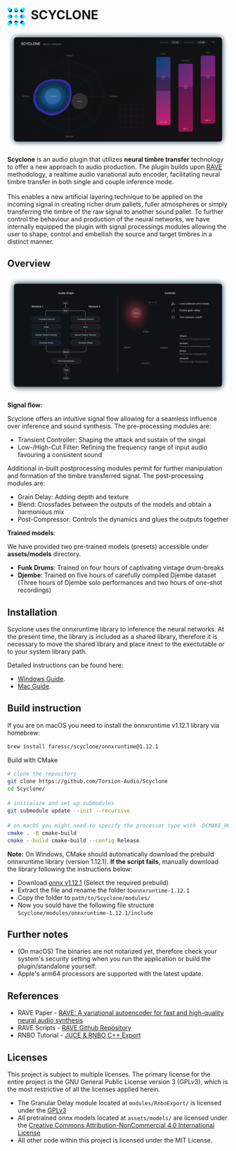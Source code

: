 # <img style="float: left;" src="assets/pictures/logo.png" width="40" /> &nbsp; SCYCLONE
![interface](assets/pictures/interface.png)

**Scyclone** is an audio plugin that utilizes **neural timbre transfer** technology to offer a new approach to audio production. The plugin builds upon [RAVE](https://github.com/acids-ircam/RAVE) methodology, a realtime audio variational auto encoder, facilitating neural timbre transfer in both single and couple inference mode. <br /><br />
This enables a new artificial layering technique to be applied on the incoming signal in creating richer drum pallets, fuller atmospheres or simply transferring the timbre of the raw signal to another sound pallet. To further control the behaviour and production of the neural networks, we have internally equipped the plugin with signal processings modules allowing the user to shape, control and embellish the source and target timbres in a distinct manner.

## Overview
![signal_flow](assets/pictures/signal_flow_control.png)



**Signal flow**: <br />

Scyclone offers an intuitive signal flow allowing for a seamless influence over inference and sound synthesis. The pre-processing modules are:

- Transient Controller: Shaping the attack and sustain of the singal
- Low-/High-Cut Filter: Refining the frequency range of input audio favouring a consistent sound
 
Additional in-built postprocessing modules permit for further manipulation and formation of the timbre transferred signal. The post-processing modules are:
 
- Grain Delay: Adding depth and texture
- Blend: Crossfades between the outputs of the models and obtain a harmonious mix
- Post-Compressor: Controls the dynamics and glues the outputs together

**Trained models**:<br />

We have provided two pre-trained models (presets) accessible under **assets/models** directory.

- **Funk Drums**: Trained on four hours of captivating vintage drum-breaks
- **Djembe**: Trained on five hours of carefully compiled Djembe dataset (Three hours of Djembe solo performances and two hours of one-shot recordings)

## Installation
Scyclone uses the onnxruntime library to inference the neural networks. At the present time, the library is included as a shared library, therefore it is necessary to move the shared library and place itnext to the exectutable or to your system library path. 

Detailed instructions can be found here:
- [Windows Guide](docs/install_instructions_windows.md).
- [Mac Guide](docs/install_instructions_mac.md).

## Build instruction
If you are on macOS you need to install the onnxruntime v1.12.1 library via homebrew:
```bash
brew install faressc/scyclone/onnxruntime@1.12.1
```
Build with CMake
```bash
# clone the repository
git clone https://github.com/Torsion-Audio/Scyclone
cd Scyclone/

# initialize and set up submodules
git submodule update --init --recursive

# on macOS you might need to specify the processor type with -DCMAKE_HOST_SYSTEM_PROCESSOR=x86_64 or arm64
cmake . -B cmake-build
cmake --build cmake-build --config Release
```

**Note:** On Windows, CMake should automatically download the prebuild onnxruntime library (version 1.12.1). **If the script fails**, manually download the library following the instructions below:

- Download [onnx v1.12.1](https://github.com/microsoft/onnxruntime/releases/tag/v1.12.1) (Select the required prebuild)
- Extract the file and rename the folder to```onnxruntime-1.12.1```
- Copy the folder to ```path/to/Scyclone/modules/```
- Now you sould have the following file structure ```Scyclone/modules/onnxruntime-1.12.1/include```

## Further notes
- (On macOS) The binaries are not notarized yet, therefore check your system's security setting when you run the application or build the plugin/standalone yourself.
- Apple's arm64 processors are supported with the latest update.

## References

- RAVE Paper - [RAVE: A variational autoencoder for fast and high-quality neural audio synthesis](https://arxiv.org/abs/2111.05011)
- RAVE Scripts - [RAVE Github Repository](https://github.com/acids-ircam/RAVE)
- RNBO Tutorial - [JUCE & RNBO C++ Export](https://kengo.dev/posts/jr-granular)

## Licenses
This project is subject to multiple licenses. The primary license for the entire project is the GNU General Public License version 3 (GPLv3), which is the most restrictive of all the licenses applied herein.
 - The Granular Delay module located at ```modules/RnboExport/``` is licensed under the [GPLv3](https://support.cycling74.com/hc/en-us/articles/10730637742483-RNBO-Export-Licensing-FAQ)
 - All pretrained onnx models located at ```assets/models/``` are licensed under the [Creative Commons Attribution-NonCommercial 4.0 International License](https://github.com/acids-ircam/RAVE/blob/master/LICENSE) 
 - All other code within this project is licensed under the MIT License.
